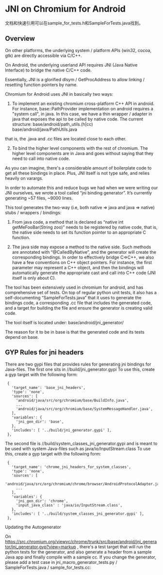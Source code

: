 # JNI on Chromium for Android
文档和快速引用可以在sample_for_tests.h和SampleForTests.java找到。

## Overview

On other platforms, the underlying system / platform APIs (win32, cocoa, gtk) are directly accessible via C/C++.

On Android, the underlying userland API requires JNI (Java Native Interface) to bridge the native C/C++ code. 

Essentially, JNI is a glorified dlsym / GetProcAddress to allow linking / resetting function pointers by name.

Chromium for Android uses JNI in basically two ways:

1) To implement an existing chromium cross-platform C++ API in android.
For instance, base::PathProvider implementation on android requires a "system call", in java.
In this case, we have a thin wrapper / adapter in java that exposes the api to be called by native code. The current structure:
base/android/path_utils.(h|cc)
base/android/java/PathUtils.java

that is, the .java and .cc files are located close to each other.

2) To bind the higher level components with the rest of chromium.
The higher level components are in Java and goes without saying that they need to call into native code.

As you can imagine, there's a considerable amount of boilerplate code to get all these bindings in place. Plus, JNI itself is not type safe, and relies heavily on varargs.

In order to automate this and reduce bugs we had when we were writing our JNI ourselves, we wrote a tool called “jni binding generator”. It’s currently generating ~57 files, ~9000 lines.

This tool generates the two-way (i.e, both native => java and java => native) stubs / wrappers / bindings:
1) From java code, a method that is declared as “native int getMeFooBar(String zoo)” needs to be registered by native code, that is, the native side needs to set its function pointer to an appropriate C function.

2) The java side may expose a method to the native side. Such methods are annotated with “@CalledByNative”, and the generator will create the corresponding bindings. In order to effectively bridge C=>C++, we also have a few conventions on C++ object pointers. For instance, the first parameter may represent a C++ object, and then the bindings will automatically generate the appropriate cast and call into C++ code (JNI itself is only about C).

The tool has been extensively used in chromium for android, and has comprehensive set of tests.
On top of regular python unit tests, it also has a self-documenting “SampleForTests.java” that it uses to generate the bindings code, a corresponding .cc file that includes the generated code, and a target for building the file and ensure the generator is creating valid code.

The tool itself is located under:
base/android/jni_generator/

The reason for it to be in base is that the generated code and its tests depend on base.

## GYP Rules for jni headers

There are two gypi files that provides rules for generating jni bindings for Java-files.
The first one sits in //build/jni_generator.gypi
To use this, create a gyp target with the following form:
```
 {
   'target_name': 'base_jni_headers',
   'type': 'none',
   'sources': [
     'android/java/src/org/chromium/base/BuildInfo.java',
     ...
     'android/java/src/org/chromium/base/SystemMessageHandler.java',
   ],
   'variables': {
     'jni_gen_dir': 'base',
   },
   'includes': [ '../build/jni_generator.gypi' ],
 },
```
The second file is //build/system_classes_jni_generator.gypi and is meant to be used with system Java-files such as java/io/InputStream.class
To use this, create a gyp target with the following form:
```
 {
   'target_name': 'chrome_jni_headers_for_system_classes',
   'type': 'none',
   'sources': [
     'android/java/src/org/chromium/chrome/browser/AndroidProtocolAdapter.java',
     ...
   ],
   'variables': {
     'jni_gen_dir': 'chrome',
     'input_java_class' : 'java/io/InputStream.class',
   },
   'includes': [ '../build/system_classes_jni_generator.gypi' ],
 },
```
Updating the Autogenerator

On https://src.chromium.org/viewvc/chrome/trunk/src/base/android/jni_generator/jni_generator.gyp?view=markup , there's a test target that will run the python tests for the generator, and also generate a header from a sample Java app and finally compile with a sample cc. If you change the generator, please add a test case in jni_macro_generator_tests.py / SampleForTests.java / sample_for_tests.cc: